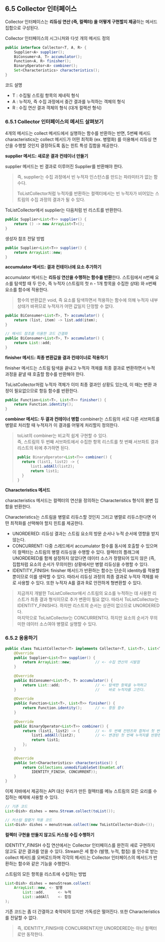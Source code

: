 ## 6.5 Collector 인터페이스
Collector 인터페이스는 **리듀싱 연산 (즉, 컬렉터) 을 어떻게 구현할지 제공**하는 메서드 집합으로 구성된다.

Collector 인터페이스의 시그니처와 다섯 개의 메서드 정의

```java
public interface Collector<T, A, R> {
	Supplier<A> supplier();
	BiConsumer<A, T> accumulator();
	Function<A, R> finisher();
	BinaryOperator<A> combiner();
	Set<Characteristics> characteristics();
}
```

코드 설명
- T : 수집될 스트림 항목의 제네릭 형식
- A : 누적자, 즉 수집 과정에서 중간 결과를 누적하는 객체의 형식
- R : 수집 연산 결과 객체의 형식 (대개 컬렉션 형식)

### 6.5.1 Collector 인터페이스의 메서드 살펴보기
4개의 메서드는 collect 메서드에서 실행하는 함수를 반환하는 반면, 5번째 메서드 characteristics는
collect 메서드가 어떤 최적화 (ex. 병렬화) 를 이용해서 리듀싱 연산을 수행할 것인지 결정하도록 돕는 힌트 특성 집합을 제공한다.

**supplier 메서드: 새로운 결과 컨테이너 만들기**

supplier 메서드는 빈 결과로 이루어진 Supplier를 반환해야 한다.
> 즉, supplier는 수집 과정에서 빈 누적자 인스턴스를 만드는 파라미터가 없는 함수다. 
> 
> ToListCollector처럼 누적자를 반환하는 컬렉터에서는 빈 누적자가 비어있는 스트림의 수집 과정의 결과가 될 수 있다.

ToListCollector에서 supplier는 다음처럼 빈 리스트를 반환한다.
```java
public Supplier<List<T>> supplier() {
	return () -> new ArrayList<T>();
}
```

생성자 참조 전달 방법
```java
public Supplier<List<T>> supplier() {
	return ArrayList::new;
}
```

**accumulator 메서드: 결과 컨테이너에 요소 추가하기**

accumulator 메서드는 **리듀싱 연산을 수행하는 함수를 반환**한다. 
스트림에서 n번째 요소를 탐색할 때 두 인수, 즉 누적자 (스트림의 첫 n - 1개 항목을 수집한 상태) 와 n번째 요소를 함수에 적용한다.
> 함수의 반환값은 void, 즉 요소를 탐색하면서 적용하는 함수에 의해 누적자 내부상태가 바뀌므로 누적자가 어떤 값일지 단정할 수 없다.

```java
public BiConsumer<List<T>, T> accumulator() {
	return (list, item) -> list.add(item);
}

// 메서드 참조를 이용한 코드 간결화
public BiConsumer<List<T>, T> accumulator() {
	return List::add;
}
```

**finisher 메서드: 최종 변환값을 결과 컨테이너로 적용하기**

finisher 메서드는 스트림 탐색을 끝내고 누적자 객체를 최종 결과로 변환하면서 누적 과정을 끝낼 때 호출할 함수를 반환해야 한다.

ToListCollector처럼 누적자 객체가 이미 최종 결과인 상황도 있는데, 이 때는 변환 과정이 필요없으므로 항등 함수를 반환한다.
```java
public Function<List<T>, List<T>> finisher() {
	return Function.identity();
}
```

**combiner 메서드: 두 결과 컨테이너 병합**
combiner는 스트림의 서로 다른 서브파트를 병렬로 처리할 때 누적자가 이 결과를 어떻게 처리할지 정의한다.
> toList의 combiner는 비교적 쉽게 구현할 수 있다.   
> 즉, 스트림의 두 번째 서브파트에서 수집한 항목 리스트를 첫 번째 서브파트 결과 리스트의 뒤에 추가하면 된다.
> ```java
> public BinaryOperator<List<T>> combiner() {
>   return (list1, list2) -> {
>       list1.addAll(list2);
>       return list1;
>   }
> }
> ```

**Characteristics 메서드**

characteristics 메서드는 컬렉터의 연산을 정의하는 Characteristics 형식의 불변 집합을 반환한다.

Characteristics는 스트림을 병렬로 리듀스할 것인지 그리고 병렬로 리듀스한다면 어떤 최적화를 선택해야 할지 힌트를 제공한다.

- UNORDERED: 리듀싱 결과는 스트림 요소의 방문 순서나 누적 순서에 영향을 받지 않는다.
- CONCURRENT: 다중 스레드에서 accumulator 함수를 동시에 호출할 수 있으며 이 컬렉터는 스트림의 병렬 리듀싱을 수행할 수 있다. 
컬렉터의 플래그에 UNORDERED를 함께 설정하지 않았다면 데이터 소스가 정렬되어 있지 않은 (즉, 집합처럼 요소의 순서가 무의미한) 상황에서만 병렬 리듀싱을 수행할 수 있다.
- IDENTITY_FINISH: finisher 메서드가 반환하는 함수는 단순히 identity를 적용할 뿐이므로 이를 생략할 수 있다.
따라서 리듀싱 과정의 최종 결과로 누적자 객체를 바로 사용할 수 있다. 또한 누적자 A를 결과 R로 안전하게 형변환할 수 있다.

> 지금까지 개발한 ToListCollector에서 스트림의 요소를 누적하는 데 사용한 리스트가 최종 결과 형식이므로 추가 변환이 필요 없다.
> 따라서 ToListCollector는 IDENTITY_FINISH다. 하지만 리스트의 순서는 상관이 없으므로 UNORDERED다.  
> 마지막으로 ToListCollector는 CONCURRENT다. 하지만 요소의 순서가 무의미한 데이터 소스여야 병렬로 실행할 수 있다.

### 6.5.2 응용하기
```java
public class ToListCollector<T> implements Collector<T, List<T>, List<T>> {
	@Override
    public Supplier<List<T>> supplier() {
		return ArrayList::new;           // <- 수집 연산의 시발점
    }
	
	@Override
    public BiConsumer<List<T>, T> accumulator() {
		return List::add;                // <- 탐색한 항목을 누적하고
    }                                    //    바로 누적자를 고친다.
    
    @Override
    public Function<List<T>, List<T>> finisher() {
		return Function.identity();      // <- 항등 함수
    }
	
	@Override
    public BinaryOperator<List<T>> combiner() {
		return (list1, list2) -> {       // <- 두 번째 컨텐츠와 합쳐서 첫 번째 누적자를 고친다.
			list1.addAll(list2);         // <- 변경된 첫 번째 누적자를 반환한다.
			return list1;
        };
    }
	
	@Override
    public Set<Characteristics> characteristics() {
		return Collections.unmodifiableSet(EnumSet.of(
			IDENTITY_FINISH, CONCURRENT));
	}
}
```

이제 자바에서 제공하는 API 대신 우리가 만든 컬렉터를 메뉴 스트림의 모든 요리를 수집하는 예제에 사용할 수 있다.
```java
// 기존 코드
List<Dish> dishes = menu.Stream.collect(toList());

// 커스텀 컬렡거 적용 코드
List<Dish> dishes = menuStream.collect(new ToListCollector<Dish>());
```

**컬렉터 구현을 만들지 않고도 커스텀 수집 수행하기**

IDENTITY_FINISH 수집 연산에서는 Collector 인터페이스를 완전히 새로 구현하지 않고도 같은 결과를 얻을 수 있다.
Stream은 세 함수 (발행, 누적, 합침) 를 인수로 받는 collect 메서드를 오버로드하며 각각의 메서드는 Collector 인터페이스의 메서드가 반환하는
함수와 같은 기능을 수행한다.

스트림의 모든 항목을 리스트에 수집하는 방법
```java
List<Dish> dishes = menuStream.collect(
	ArrayList::new, <- 발행 
        List::add,      <- 누적 
        List::addAll    <- 합침
);
```

기존 코드는 좀 더 간결하고 축약되어 있지만 가독성은 떨어진다. 또한 Characteristics를 전달할 수 없다.
> 즉, IDENTITY_FINISH와 CONCURRENT지만 UNORDERED는 아닌 컬렉터로만 동작한다.